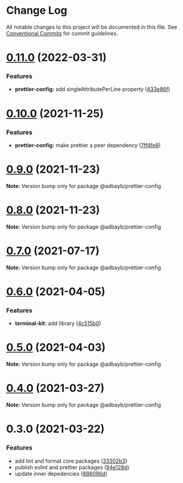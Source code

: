 # Change Log

All notable changes to this project will be documented in this file.
See [Conventional Commits](https://conventionalcommits.org) for commit guidelines.

# [0.11.0](https://github.com/adbayb/stack/compare/v0.10.0...v0.11.0) (2022-03-31)


### Features

* **prettier-config:** add singleAttributePerLine property ([433e86f](https://github.com/adbayb/stack/commit/433e86fc92bfc3498598e480362ef301dcd945a4))





# [0.10.0](https://github.com/adbayb/stack/compare/v0.9.0...v0.10.0) (2021-11-25)

### Features

-   **prettier-config:** make prettier a peer dependency ([7ff4fe8](https://github.com/adbayb/stack/commit/7ff4fe86438dbccfebe27ad71fabd2108e1b848e))

# [0.9.0](https://github.com/adbayb/stack/compare/v0.8.0...v0.9.0) (2021-11-23)

**Note:** Version bump only for package @adbayb/prettier-config

# [0.8.0](https://github.com/adbayb/stack/compare/v0.7.0...v0.8.0) (2021-11-23)

**Note:** Version bump only for package @adbayb/prettier-config

# [0.7.0](https://github.com/adbayb/stack/compare/v0.6.1...v0.7.0) (2021-07-17)

**Note:** Version bump only for package @adbayb/prettier-config

# [0.6.0](https://github.com/adbayb/stack/compare/v0.5.0...v0.6.0) (2021-04-05)

### Features

-   **terminal-kit:** add library ([4c515b0](https://github.com/adbayb/stack/commit/4c515b0094beadf12d7169dc658a7de8917bfbde))

# [0.5.0](https://github.com/adbayb/create/compare/v0.4.0...v0.5.0) (2021-04-03)

**Note:** Version bump only for package @adbayb/prettier-config

# [0.4.0](https://github.com/adbayb/create/compare/v0.3.0...v0.4.0) (2021-03-27)

**Note:** Version bump only for package @adbayb/prettier-config

# 0.3.0 (2021-03-22)

### Features

-   add lint and format core packages ([33302b3](https://github.com/adbayb/create/commit/33302b338d726bc3afa6a6cde1796c8cd5c3174b))
-   publish eslint and prettier packages ([94e128d](https://github.com/adbayb/create/commit/94e128dcf6abaa1e668f317a1b9fc30454e46451))
-   update inner depedencies ([886096d](https://github.com/adbayb/create/commit/886096d936349d0c2776e93c707889938a02a893))
